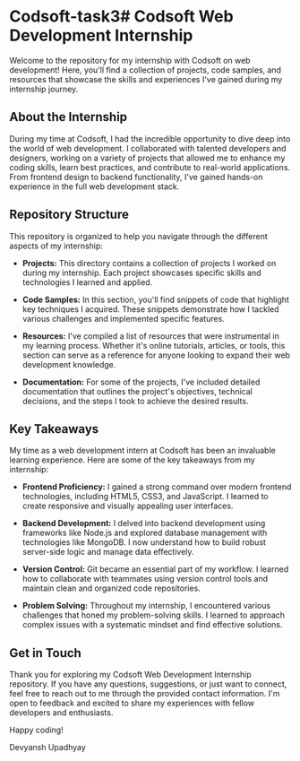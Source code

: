 # Codsoft-task3# Codsoft Web Development Internship

Welcome to the repository for my internship with Codsoft on web development! Here, you'll find a collection of projects, code samples, and resources that showcase the skills and experiences I've gained during my internship journey.

## About the Internship

During my time at Codsoft, I had the incredible opportunity to dive deep into the world of web development. I collaborated with talented developers and designers, working on a variety of projects that allowed me to enhance my coding skills, learn best practices, and contribute to real-world applications. From frontend design to backend functionality, I've gained hands-on experience in the full web development stack.

## Repository Structure

This repository is organized to help you navigate through the different aspects of my internship:

- **Projects:** This directory contains a collection of projects I worked on during my internship. Each project showcases specific skills and technologies I learned and applied.

- **Code Samples:** In this section, you'll find snippets of code that highlight key techniques I acquired. These snippets demonstrate how I tackled various challenges and implemented specific features.

- **Resources:** I've compiled a list of resources that were instrumental in my learning process. Whether it's online tutorials, articles, or tools, this section can serve as a reference for anyone looking to expand their web development knowledge.

- **Documentation:** For some of the projects, I've included detailed documentation that outlines the project's objectives, technical decisions, and the steps I took to achieve the desired results.

## Key Takeaways

My time as a web development intern at Codsoft has been an invaluable learning experience. Here are some of the key takeaways from my internship:

- **Frontend Proficiency:** I gained a strong command over modern frontend technologies, including HTML5, CSS3, and JavaScript. I learned to create responsive and visually appealing user interfaces.

- **Backend Development:** I delved into backend development using frameworks like Node.js and explored database management with technologies like MongoDB. I now understand how to build robust server-side logic and manage data effectively.

- **Version Control:** Git became an essential part of my workflow. I learned how to collaborate with teammates using version control tools and maintain clean and organized code repositories.

- **Problem Solving:** Throughout my internship, I encountered various challenges that honed my problem-solving skills. I learned to approach complex issues with a systematic mindset and find effective solutions.

## Get in Touch

Thank you for exploring my Codsoft Web Development Internship repository. If you have any questions, suggestions, or just want to connect, feel free to reach out to me through the provided contact information. I'm open to feedback and excited to share my experiences with fellow developers and enthusiasts.

Happy coding!

Devyansh Upadhyay
